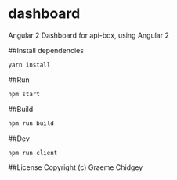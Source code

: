 # dashboard
Angular 2 Dashboard for api-box, using Angular 2

##Install dependencies
```js
yarn install 
```

##Run
```js
npm start
```

##Build
```js
npm run build
```

##Dev
```js
npm run client
```

##License
Copyright (c) Graeme Chidgey
